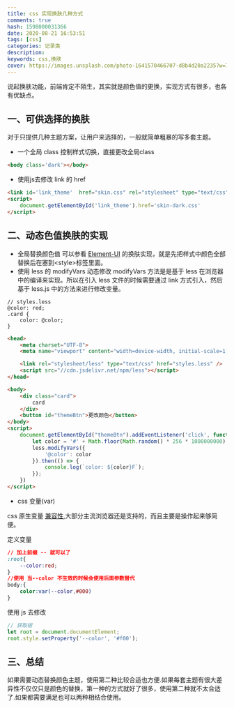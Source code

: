 ```yaml
---
title: css 实现换肤几种方式
comments: true
hash: 1598000031366
date: 2020-08-21 16:53:51
tags: [css]
categories: 记录类
description:
keywords: css,换肤
cover: https://images.unsplash.com/photo-1641570466707-d8b4d20a2235?w=750&dpi=2
---
```


说起换肤功能，前端肯定不陌生，其实就是颜色值的更换，实现方式有很多，也各有优缺点。

<!--more-->

## 一、可供选择的换肤
对于只提供几种主题方案，让用户来选择的，一般就简单粗暴的写多套主题。
-  一个全局 class 控制样式切换，直接更改全局class

``` html
<body class='dark'></body>
```

- 使用js去修改 link 的 href

``` html
<link id='link_theme'  href="skin.css" rel="stylesheet" type="text/css"/>
<script>
    document.getElementById('link_theme').href='skin-dark.css'
</script>
```


## 二、动态色值换肤的实现

- 全局替换颜色值
可以参看 [Element-UI](https://elementui.github.io/theme-preview/#/zh-CN) 的换肤实现，就是先把样式中颜色全部替换后在塞到\<style\>标签里面。
- 使用 less 的 modifyVars 动态修改
modifyVars 方法是是基于 less 在浏览器中的编译来实现。所以在引入 less 文件的时候需要通过 link 方式引入，然后基于 less.js 中的方法来进行修改变量。

```less
// styles.less
@color: red;
.card {
    color: @color;
}
```
``` html
<head>
    <meta charset="UTF-8">
    <meta name="viewport" content="width=device-width, initial-scale=1.0">

    <link rel="stylesheet/less" type="text/css" href="styles.less" />
    <script src="//cdn.jsdelivr.net/npm/less"></script>
</head>

<body>
    <div class="card">
        card
    </div>
    <button id="themeBtn">更改颜色</button>
</body>
<script>
    document.getElementById("themeBtn").addEventListener('click', function () {
        let color = '#' + Math.floor(Math.random() * 256 * 1000000000).toString(16).slice(0, 6)
        less.modifyVars({
            '@color': color
        }).then(() => {
            console.log(`color: ${color}F`);
        });
    })
</script>
```

- css 变量(var)

css 原生变量 [兼容性](https://www.caniuse.com/#search=--var),大部分主流浏览器还是支持的，而且主要是操作起来够简便。

定义变量
```css
// 加上前缀 -- 就可以了 
:root{
    --color:red;
}
//使用 当--color 不生效的时候会使用后面参数替代
body:{
    color:var(--color,#000)
}
```
使用 js 去修改
```js
// 获取根
let root = document.documentElement;
root.style.setProperty('--color', '#f00');
```

## 三、总结
如果需要动态替换颜色主题，使用第二种比较合适也方便.如果每套主题有很大差异性不仅仅只是颜色的替换，第一种的方式就好了很多，使用第二种就不太合适了.如果都需要满足也可以两种相结合使用。
